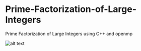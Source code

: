 # Prime-Factorization-of-Large-Integers
Prime Factorization of Large Integers using C++ and openmp

![alt text](https://drive.google.com/uc?id=1K-bRU5jyUNRl9iVrX97muzTOwRCSALd1)
